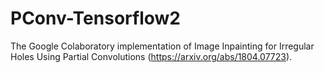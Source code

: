 # PConv-Tensorflow2
The Google Colaboratory implementation of Image Inpainting for Irregular Holes Using Partial Convolutions (https://arxiv.org/abs/1804.07723).
